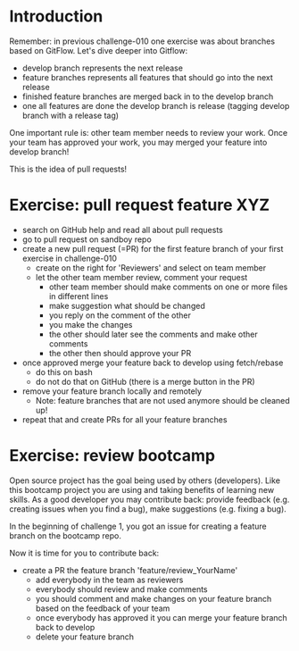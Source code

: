 # Introduction

Remember: in previous challenge-010 one exercise was about branches based on GitFlow. Let's dive deeper into Gitflow:

- develop branch represents the next release
- feature branches represents all features that should go into the next release
- finished feature branches are merged back in to the develop branch
- one all features are done the develop branch is release (tagging develop branch with a release tag)

One important rule is: other team member needs to review your work. Once your team has approved your work, you may merged your feature into develop branch!

This is the idea of pull requests!

# Exercise: pull request feature XYZ

- search on GitHub help and read all about pull requests
- go to pull request on sandboy repo
- create a new pull request (=PR) for the first feature branch of your first exercise in challenge-010
  - create on the right for 'Reviewers' and select on team member
  - let the other team member review, comment your request
    - other team member should make comments on one or more files in different lines
    - make suggestion what should be changed
    - you reply on the comment of the other
    - you make the changes
    - the other should later see the comments and make other comments
    - the other then should approve your PR
- once approved merge your feature back to develop using fetch/rebase
  - do this on bash
  - do not do that on GitHub (there is a merge button in the PR)
- remove your feature branch locally and remotely
  - Note: feature branches that are not used anymore should be cleaned up!
- repeat that and create PRs for all your feature branches

# Exercise: review bootcamp

Open source project has the goal being used by others (developers). Like this bootcamp project you are using and taking benefits of learning new skills. As a good developer you may contribute back: provide feedback (e.g. creating issues when you find a bug), make suggestions (e.g. fixing a bug).

In the beginning of challenge 1, you got an issue for creating a feature branch on the bootcamp repo.

Now it is time for you to contribute back:
- create a PR the feature branch 'feature/review_YourName'
  - add everybody in the team as reviewers
  - everybody should review and make comments
  - you should comment and make changes on your feature branch based on the feedback of your team
  - once everybody has approved it you can merge your feature branch back to develop
  - delete your feature branch

